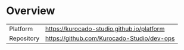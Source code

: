 # Overview

|            |                                              |
| ---------- | -------------------------------------------- |
| Platform   | <https://kurocado-studio.github.io/platform> |
| Repository | <https://github.com/Kurocado-Studio/dev-ops> |

